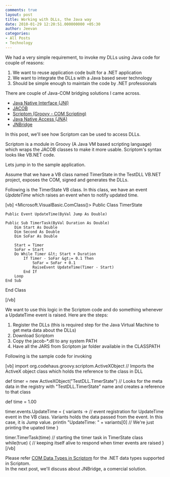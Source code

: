 ```yaml
---
comments: true
layout: post
title: Working with DLLs, the Java way
date: 2010-01-29 12:20:51.000000000 +05:30
author: Jeevan
categories:
- All Posts
- Technology
---
```

We had a very simple requirement, to invoke my DLLs using Java code for couple of reasons:
<ol>
	<li> We want to reuse application code built for a .NET application</li>
	<li> We want to integrate the DLLs with a Java based sever technology</li>
	<li> Should be simple enough to maintain the code by .NET professionals</li>
</ol>
There are couple of Java-COM bridging solutions I came across.
<ul>
	<li> <a id="o-ek" title="Java Native Interface (JNI)" href="http://en.wikipedia.org/wiki/Java_Native_Interface">Java Native Interface (JNI)</a></li>
	<li> <a id="m-.." title="JACOB" href="http://sourceforge.net/projects/jacob-project/">JACOB</a></li>
	<li> <a id="r0rf" title="Scriptom (Groovy - COM Scripting)" href="http://groovy.codehaus.org/COM+Scripting">Scriptom (Groovy - COM Scripting)</a></li>
	<li> <a id="h:uh" title="Java Native Access (JNA)" href="https://jna.dev.java.net/">Java Native Access (JNA)</a></li>
	<li> <a id="ck4a" title="JNBridge" href="http://www.jnbridge.com/">JNBridge</a></li>
</ul>
In this post, we'll see how Scriptom can be used to access DLLs.

Scriptom is a module in Groovy (A Java VM based scripting language) which wraps the JACOB classes to make it more usable. Scriptom's syntax looks like VB.NET code.

Lets jump in to the sample application.

Assume that we have a VB class named TimerState in the TestDLL VB.NET project, exposes the COM, signed and generates the DLLs.

Following is the TimerState VB class. In this class, we have an event <em>UpdateTime</em> which raises an event when to notify updated time.

[vb]
 ﻿&lt;Microsoft.VisualBasic.ComClass()&gt; Public Class TimerState

    Public Event UpdateTime(ByVal Jump As Double)

    Public Sub TimerTask(ByVal Duration As Double)
        Dim Start As Double
        Dim Second As Double
        Dim SoFar As Double

        Start = Timer
        SoFar = Start
        Do While Timer &lt; Start + Duration
            If Timer - SoFar &gt;= 0.1 Then
                SoFar = SoFar + 0.1
                RaiseEvent UpdateTime(Timer - Start)
            End If
        Loop
    End Sub
End Class

[/vb]

We want to use this logic in the Scriptom code and do something whenever a UpdateTime event is raised. Here are the steps:
<ol>
	<li> Register the DLLs (this is required step for the Java Virtual Machine to get meta data about the DLLs)</li>
	<li> Download Scriptom</li>
	<li> Copy the jacob-*.dll to any system PATH</li>
	<li> Have all the JARS from Scriptom jar folder available in the CLASSPATH</li>
</ol>
Following is the sample code for invoking

[vb]
import org.codehaus.groovy.scriptom.ActiveXObject // Imports the ActiveX object class which holds the reference to the class in DLL

def timer = new ActiveXObject(&quot;TestDLL.TimerState&quot;) // Looks for the meta data in the registry with &quot;TestDLL.TimerState&quot; name and creates a reference to that class

def time = 1.00

timer.events.UpdateTime = { variants -&gt; // event registration for UpdateTime event in the VB class. Variants holds the data passed from the event. In this case, it is Jump value.
    println &quot;UpdateTime: &quot; + variants[0] // We're just printing the upated time
}

timer.TimerTask(time) // starting the timer task in TimerState class
while(true) { // keeping itself alive to respond when timer events are raised
}
[/vb]
<div style="text-align: left;">Please refer <a id="hzki" title="COM Data Types in Scriptom" href="http://groovy.codehaus.org/COM+Data+Types+in+Scriptom">COM Data Types in Scriptom</a> for the .NET data types supported in Scriptom.</div>
<strong><span style="font-weight: normal;">
In the next post, we'll discuss about JNBridge, a comercial solution.</span></strong>
<div id="_mcePaste" style="overflow: hidden; position: absolute; left: -10000px; top: 694px; width: 1px; height: 1px;">

﻿&lt;Microsoft.VisualBasic.ComClass()&gt; Public Class TimerState

Public Event UpdateTime(ByVal Jump As Double)

Public Sub TimerTask(ByVal Duration As Double)
Dim Start As Double
Dim Second As Double
Dim SoFar As Double

Start = Timer
SoFar = Start
Do While Timer &lt; Start + Duration
If Timer - SoFar &gt;= 0.1 Then
SoFar = SoFar + 0.1
RaiseEvent UpdateTime(Timer - Start)
End If
Loop
End Sub
End Class

</div>
